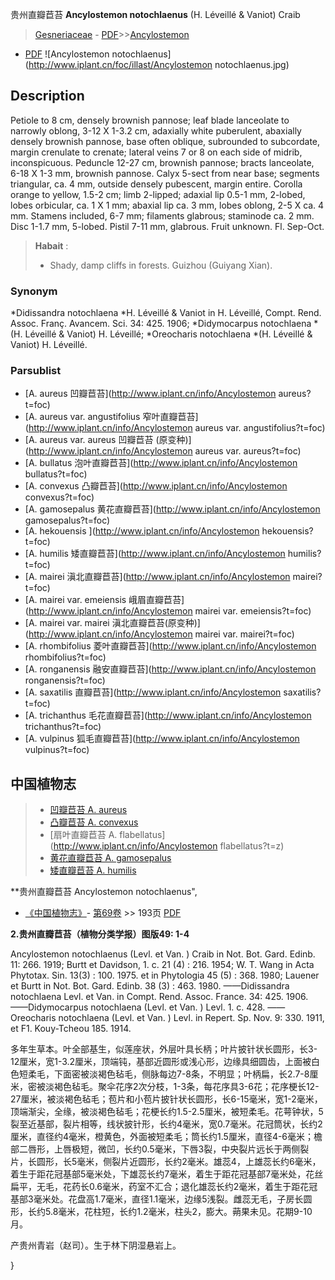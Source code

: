 贵州直瓣苣苔 **Ancylostemon notochlaenus** (H. Léveillé & Vaniot) Craib

> [Gesneriaceae](http://www.iplant.cn/info/Gesneriaceae?t=foc) - [PDF](http://www.iplant.cn/foc/pdf/Gesneriaceae.pdf)>>[Ancylostemon](http://www.iplant.cn/info/Ancylostemon?t=foc)
 - [PDF](http://www.iplant.cn/foc/pdf/Ancylostemon.pdf)
![Ancylostemon notochlaenus](http://www.iplant.cn/foc/illast/Ancylostemon notochlaenus.jpg)

## Description

Petiole to 8 cm, densely brownish pannose; leaf blade lanceolate to narrowly oblong, 3-12 X 1-3.2 cm, adaxially white puberulent, abaxially densely brownish pannose, base often oblique, subrounded to subcordate, margin crenulate to crenate; lateral veins 7 or 8 on each side of midrib, inconspicuous. Peduncle 12-27 cm, brownish pannose; bracts lanceolate, 6-18 X 1-3 mm, brownish pannose. Calyx 5-sect from near base; segments triangular, ca. 4 mm, outside densely pubescent, margin entire. Corolla orange to yellow, 1.5-2 cm; limb 2-lipped; adaxial lip 0.5-1 mm, 2-lobed, lobes orbicular, ca. 1 X 1 mm; abaxial lip ca. 3 mm, lobes oblong, 2-5 X ca. 4 mm. Stamens included, 6-7 mm; filaments glabrous; staminode ca. 2 mm. Disc 1-1.7 mm, 5-lobed. Pistil 7-11 mm, glabrous. Fruit unknown. Fl. Sep-Oct.


> **Habait** : 
>* Shady, damp cliffs in forests. Guizhou (Guiyang Xian).

### Synonym
*Didissandra notochlaena *H. Léveillé & Vaniot in H. Léveillé, Compt. Rend. Assoc. Franç. Avancem. Sci. 34: 425. 1906; *Didymocarpus notochlaena *(H. Léveillé & Vaniot) H. Léveillé; *Oreocharis notochlaena *(H. Léveillé & Vaniot) H. Léveillé.



### Parsublist

* [A.  aureus  凹瓣苣苔](http://www.iplant.cn/info/Ancylostemon aureus?t=foc)
* [A.  aureus var. angustifolius  窄叶直瓣苣苔](http://www.iplant.cn/info/Ancylostemon aureus var. angustifolius?t=foc)
* [A.  aureus var. aureus  凹瓣苣苔 (原变种)](http://www.iplant.cn/info/Ancylostemon aureus var. aureus?t=foc)
* [A.  bullatus  泡叶直瓣苣苔](http://www.iplant.cn/info/Ancylostemon bullatus?t=foc)
* [A.  convexus  凸瓣苣苔](http://www.iplant.cn/info/Ancylostemon convexus?t=foc)
* [A.  gamosepalus  黄花直瓣苣苔](http://www.iplant.cn/info/Ancylostemon gamosepalus?t=foc)
* [A.  hekouensis  ](http://www.iplant.cn/info/Ancylostemon hekouensis?t=foc)
* [A.  humilis  矮直瓣苣苔](http://www.iplant.cn/info/Ancylostemon humilis?t=foc)
* [A.  mairei  滇北直瓣苣苔](http://www.iplant.cn/info/Ancylostemon mairei?t=foc)
* [A.  mairei var. emeiensis  峨眉直瓣苣苔](http://www.iplant.cn/info/Ancylostemon mairei var. emeiensis?t=foc)
* [A.  mairei var. mairei  滇北直瓣苣苔(原变种)](http://www.iplant.cn/info/Ancylostemon mairei var. mairei?t=foc)
* [A.  rhombifolius  菱叶直瓣苣苔](http://www.iplant.cn/info/Ancylostemon rhombifolius?t=foc)
* [A.  ronganensis  融安直瓣苣苔](http://www.iplant.cn/info/Ancylostemon ronganensis?t=foc)
* [A.  saxatilis  直瓣苣苔](http://www.iplant.cn/info/Ancylostemon saxatilis?t=foc)
* [A.  trichanthus  毛花直瓣苣苔](http://www.iplant.cn/info/Ancylostemon trichanthus?t=foc)
* [A.  vulpinus  狐毛直瓣苣苔](http://www.iplant.cn/info/Ancylostemon vulpinus?t=foc)


## 中国植物志

> * [凹瓣苣苔  A.  aureus](Ancylostemon-aureus-凹瓣苣苔.md)
> * [凸瓣苣苔  A.  convexus](Ancylostemon-convexus-凸瓣苣苔.md)
> * [扇叶直瓣苣苔  A.  flabellatus](http://www.iplant.cn/info/Ancylostemon flabellatus?t=z)
> * [黄花直瓣苣苔  A.  gamosepalus](Ancylostemon-gamosepalus-黄花直瓣苣苔.md)
> * [矮直瓣苣苔  A.  humilis](Ancylostemon-humilis-矮直瓣苣苔.md)


**贵州直瓣苣苔 Ancylostemon notochlaenus",



* [《中国植物志》](http://www.iplant.cn/frps)- [第69卷](http://www.iplant.cn/frps/vol/69) >> 193页 [PDF](http://www.iplant.cn/frps/pdf/69/193.pdf)


**2.贵州直瓣苣苔（植物分类学报）图版49: 1-4**

Ancylostemon notochlaenus (Levl. et Van. ) Craib in Not. Bot. Gard. Edinb. 11: 266. 1919; Burtt et Davidson, 1. c. 21 (4) : 216. 1954; W. T. Wang in Acta Phytotax. Sin. 13(3) : 100. 1975. et in Phytologia 45 (5) : 368. 1980; Lauener et Burtt in Not. Bot. Gard. Edinb. 38 (3) : 463. 1980. ——Didissandra notochlaena Levl. et Van. in Compt. Rend. Assoc. France. 34: 425. 1906. ——Didymocarpus notochlaena (Levl. et Van. ) Levl. 1. c. 428. ——Oreocharis notochlaena (Levl. et Van. ) Levl. in Repert. Sp. Nov. 9: 330. 1911, et F1. Kouy-Tcheou 185. 1914.

多年生草本。叶全部基生，似莲座状，外层叶具长柄；叶片披针状长圆形，长3-12厘米，宽1-3.2厘米，顶端钝，基部近圆形或浅心形，边缘具细圆齿，上面被白色短柔毛，下面密被淡褐色毡毛，侧脉每边7-8条，不明显；叶柄扁，长2.7-8厘米，密被淡褐色毡毛。聚伞花序2次分枝，1-3条，每花序具3-6花；花序梗长12-27厘米，被淡褐色毡毛；苞片和小苞片披针状长圆形，长6-15毫米，宽1-2毫米，顶端渐尖，全缘，被淡褐色毡毛；花梗长约1.5-2.5厘米，被短柔毛。花萼钟状，5裂至近基部，裂片相等，线状披针形，长约4毫米，宽0.7毫米。花冠筒状，长约2厘米，直径约4毫米，橙黄色，外面被短柔毛；筒长约1.5厘米，直径4-6毫米；檐部二唇形，上唇极短，微凹，长约0.5毫米，下唇3裂，中央裂片远长于两侧裂片，长圆形，长5毫米，侧裂片近圆形，长约2毫米。雄蕊4，上雄蕊长约6毫米，着生于距花冠基部5毫米处，下雄蕊长约7毫米，着生于距花冠基部7毫米处，花丝扁平，无毛，花药长0.6毫米，药室不汇合；退化雄蕊长约2毫米，着生于距花冠基部3毫米处。花盘高1.7毫米，直径1.1毫米，边缘5浅裂。雌蕊无毛，子房长圆形，长约5.8毫米，花柱短，长约1.2毫米，柱头2，膨大。蒴果未见。花期9-10月。

产贵州青岩（赵司）。生于林下阴湿悬岩上。



}